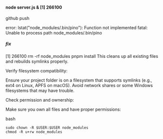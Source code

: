 #

##

###

#### node server.js & [1] 266100

github push

error: lstat("node_modules/.bin/pino"): Function not implemented
fatal: Unable to process path node_modules/.bin/pino

##### fix

[1] 266100
rm -rf node_modules
pnpm install
This cleans up all existing files and rebuilds symlinks properly.

Verify filesystem compatibility:

Ensure your project folder is on a filesystem that supports symlinks (e.g., ext4 on Linux, APFS on macOS). Avoid network shares or some Windows filesystems that may have trouble.

Check permission and ownership:

Make sure you own all files and have proper permissions:

bash

```
sudo chown -R $USER:$USER node_modules
chmod -R u+rw node_modules

```
